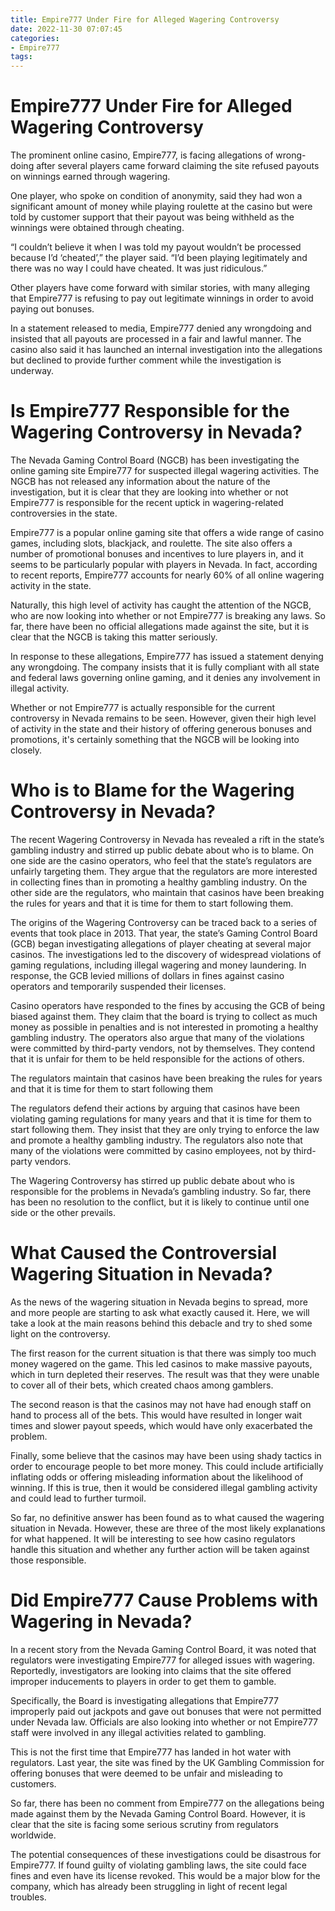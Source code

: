 ```yaml
---
title: Empire777 Under Fire for Alleged Wagering Controversy 
date: 2022-11-30 07:07:45
categories:
- Empire777
tags:
---
```



#  Empire777 Under Fire for Alleged Wagering Controversy 

The prominent online casino, Empire777, is facing allegations of wrong-doing after several players came forward claiming the site refused payouts on winnings earned through wagering.

One player, who spoke on condition of anonymity, said they had won a significant amount of money while playing roulette at the casino but were told by customer support that their payout was being withheld as the winnings were obtained through cheating.

“I couldn’t believe it when I was told my payout wouldn’t be processed because I’d ‘cheated’,” the player said. “I’d been playing legitimately and there was no way I could have cheated. It was just ridiculous.”

Other players have come forward with similar stories, with many alleging that Empire777 is refusing to pay out legitimate winnings in order to avoid paying out bonuses.

In a statement released to media, Empire777 denied any wrongdoing and insisted that all payouts are processed in a fair and lawful manner. The casino also said it has launched an internal investigation into the allegations but declined to provide further comment while the investigation is underway.

#  Is Empire777 Responsible for the Wagering Controversy in Nevada? 

The Nevada Gaming Control Board (NGCB) has been investigating the online gaming site Empire777 for suspected illegal wagering activities. The NGCB has not released any information about the nature of the investigation, but it is clear that they are looking into whether or not Empire777 is responsible for the recent uptick in wagering-related controversies in the state.

Empire777 is a popular online gaming site that offers a wide range of casino games, including slots, blackjack, and roulette. The site also offers a number of promotional bonuses and incentives to lure players in, and it seems to be particularly popular with players in Nevada. In fact, according to recent reports, Empire777 accounts for nearly 60% of all online wagering activity in the state.

Naturally, this high level of activity has caught the attention of the NGCB, who are now looking into whether or not Empire777 is breaking any laws. So far, there have been no official allegations made against the site, but it is clear that the NGCB is taking this matter seriously.

In response to these allegations, Empire777 has issued a statement denying any wrongdoing. The company insists that it is fully compliant with all state and federal laws governing online gaming, and it denies any involvement in illegal activity.

Whether or not Empire777 is actually responsible for the current controversy in Nevada remains to be seen. However, given their high level of activity in the state and their history of offering generous bonuses and promotions, it's certainly something that the NGCB will be looking into closely.

#  Who is to Blame for the Wagering Controversy in Nevada? 

The recent Wagering Controversy in Nevada has revealed a rift in the state’s gambling industry and stirred up public debate about who is to blame. On one side are the casino operators, who feel that the state’s regulators are unfairly targeting them. They argue that the regulators are more interested in collecting fines than in promoting a healthy gambling industry. On the other side are the regulators, who maintain that casinos have been breaking the rules for years and that it is time for them to start following them.

The origins of the Wagering Controversy can be traced back to a series of events that took place in 2013. That year, the state’s Gaming Control Board (GCB) began investigating allegations of player cheating at several major casinos. The investigations led to the discovery of widespread violations of gaming regulations, including illegal wagering and money laundering. In response, the GCB levied millions of dollars in fines against casino operators and temporarily suspended their licenses.

Casino operators have responded to the fines by accusing the GCB of being biased against them. They claim that the board is trying to collect as much money as possible in penalties and is not interested in promoting a healthy gambling industry. The operators also argue that many of the violations were committed by third-party vendors, not by themselves. They contend that it is unfair for them to be held responsible for the actions of others.

The regulators maintain that casinos have been breaking the rules for years and that it is time for them to start following them

The regulators defend their actions by arguing that casinos have been violating gaming regulations for many years and that it is time for them to start following them. They insist that they are only trying to enforce the law and promote a healthy gambling industry. The regulators also note that many of the violations were committed by casino employees, not by third-party vendors.

The Wagering Controversy has stirred up public debate about who is responsible for the problems in Nevada’s gambling industry. So far, there has been no resolution to the conflict, but it is likely to continue until one side or the other prevails.

#  What Caused the Controversial Wagering Situation in Nevada? 

As the news of the wagering situation in Nevada begins to spread, more and more people are starting to ask what exactly caused it. Here, we will take a look at the main reasons behind this debacle and try to shed some light on the controversy. 

The first reason for the current situation is that there was simply too much money wagered on the game. This led casinos to make massive payouts, which in turn depleted their reserves. The result was that they were unable to cover all of their bets, which created chaos among gamblers. 

The second reason is that the casinos may not have had enough staff on hand to process all of the bets. This would have resulted in longer wait times and slower payout speeds, which would have only exacerbated the problem. 

Finally, some believe that the casinos may have been using shady tactics in order to encourage people to bet more money. This could include artificially inflating odds or offering misleading information about the likelihood of winning. If this is true, then it would be considered illegal gambling activity and could lead to further turmoil. 

So far, no definitive answer has been found as to what caused the wagering situation in Nevada. However, these are three of the most likely explanations for what happened. It will be interesting to see how casino regulators handle this situation and whether any further action will be taken against those responsible.

#  Did Empire777 Cause Problems with Wagering in Nevada?

In a recent story from the Nevada Gaming Control Board, it was noted that regulators were investigating Empire777 for alleged issues with wagering. Reportedly, investigators are looking into claims that the site offered improper inducements to players in order to get them to gamble.

Specifically, the Board is investigating allegations that Empire777 improperly paid out jackpots and gave out bonuses that were not permitted under Nevada law. Officials are also looking into whether or not Empire777 staff were involved in any illegal activities related to gambling.

This is not the first time that Empire777 has landed in hot water with regulators. Last year, the site was fined by the UK Gambling Commission for offering bonuses that were deemed to be unfair and misleading to customers.

So far, there has been no comment from Empire777 on the allegations being made against them by the Nevada Gaming Control Board. However, it is clear that the site is facing some serious scrutiny from regulators worldwide.

The potential consequences of these investigations could be disastrous for Empire777. If found guilty of violating gambling laws, the site could face fines and even have its license revoked. This would be a major blow for the company, which has already been struggling in light of recent legal troubles.